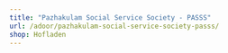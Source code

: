 ```yaml
---
title: "Pazhakulam Social Service Society - PASSS"
url: /adoor/pazhakulam-social-service-society-passs/
shop: Hofladen
---
```

